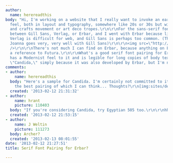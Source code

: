 ```yaml
---
author:
  name: herereadthis
body: "Hi, I'm working on a website that I really want to invoke an early Modernist
  feel, both in layout and typography, somewhere like 20s or 30s but without the arts
  and crafts movement or art deco tropes.\r\n\r\nFor the sans-serif font, I was debating
  between Gill Sans, Verlag, or Erbar, and I went with Erbar because licensing for
  Verlag is difficult for web, and Gill Sans is perhaps too common. (That being said,
  Joanna goes very, very well with Gill Sans)\r\n\r\n<img src=\"http://cdn.myfonts.net/s/aw/720x360/154/0/79076.png\"
  />\r\n\r\nThere's not much I can find on Erbar, because anything on Erbar is just
  a reference to Futura.\r\n\r\nWhat's a good serif font pairing for Erbar that still
  has a Modernist feel to it and is legible for long copies of body text? I was thinking
  \"Candida,\" simply because it was also developed by Erbar, but I'm not too sure."
comments:
- author:
    name: herereadthis
  body: "Here's a sample for Candida. I'm certainly not committed to it; it's just
    the best pairing of which I can think... Thoughts?\r\n[img:sites/default/files/old-images/19935_4455.png]"
  created: '2013-02-12 21:31:32'
- author:
    name: hrant
    picture: 110403
  body: "If you're considering Candida, try Egyptian 505 too.\r\n\r\nhhp\r\n"
  created: '2013-02-12 21:53:15'
- author:
    name: J Weltin
    picture: 111273
  body: Archer?
  created: '2013-02-13 08:01:55'
date: '2013-02-12 21:27:51'
title: Serif Font Pairing for Erbar?

---
```

